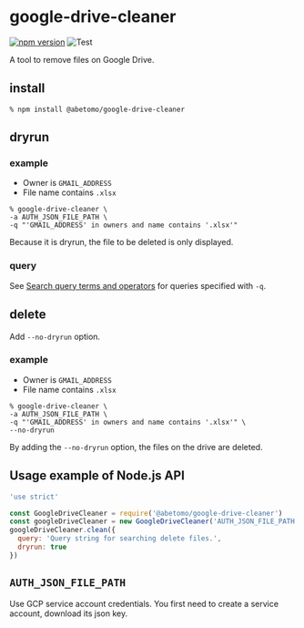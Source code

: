 # google-drive-cleaner

[![npm version](https://badge.fury.io/js/%40abetomo%2Fgoogle-drive-cleaner.svg)](https://badge.fury.io/js/%40abetomo%2Fgoogle-drive-cleaner)
![Test](https://github.com/abetomo/google-drive-cleaner/workflows/Test/badge.svg)

A tool to remove files on Google Drive.

## install

```
% npm install @abetomo/google-drive-cleaner
```

## dryrun
### example

* Owner is `GMAIL_ADDRESS`
* File name contains `.xlsx`

```
% google-drive-cleaner \
-a AUTH_JSON_FILE_PATH \
-q "'GMAIL_ADDRESS' in owners and name contains '.xlsx'"
```

Because it is dryrun, the file to be deleted is only displayed.

### query

See [Search query terms and operators](https://developers.google.com/drive/api/guides/ref-search-terms) for queries specified with `-q`.

## delete

Add `--no-dryrun` option.

### example

* Owner is `GMAIL_ADDRESS`
* File name contains `.xlsx`

```
% google-drive-cleaner \
-a AUTH_JSON_FILE_PATH \
-q "'GMAIL_ADDRESS' in owners and name contains '.xlsx'" \
--no-dryrun
```

By adding the `--no-dryrun` option, the files on the drive are deleted.

## Usage example of Node.js API

```javascript
'use strict'

const GoogleDriveCleaner = require('@abetomo/google-drive-cleaner')
const googleDriveCleaner = new GoogleDriveCleaner('AUTH_JSON_FILE_PATH')
googleDriveCleaner.clean({
  query: 'Query string for searching delete files.',
  dryrun: true
})
```

## `AUTH_JSON_FILE_PATH`

Use GCP service account credentials. You first need to create a service account, download its json key.
